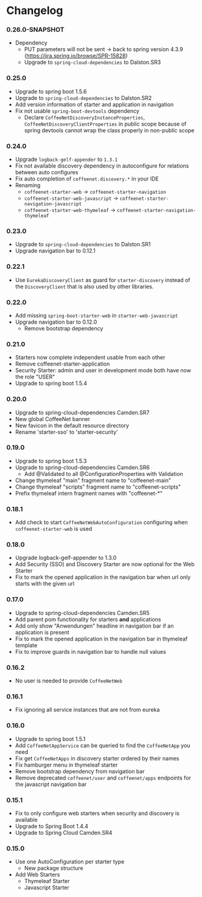 # Changelog 

### 0.26.0-SNAPSHOT

* Dependency
  * PUT parameters will not be sent -> back to spring version 4.3.9
    (https://jira.spring.io/browse/SPR-15828)
  * Upgrade to `spring-cloud-dependencies` to Dalston.SR3

### 0.25.0
* Upgrade to spring boot 1.5.6
* Upgrade to `spring-cloud-dependencies` to Dalston.SR2
* Add version information of starter and application
  in navigation
* Fix not usable `spring-boot-devtools` dependency
  * Declare
    `CoffeeNetDiscoveryInstanceProperties`,
    `CoffeeNetDiscoveryClientProperties`
    in public scope because of spring devtools cannot wrap
    the class properly in non-public scope

### 0.24.0
* Upgrade `logback-gelf-appender` to `1.3.1`
* Fix not available discovery dependency in
  autoconfigure for relations between auto configures
* Fix auto completion of `coffeenet.discovery.*` in your IDE
* Renaming
  * `coffeenet-starter-web` -> `coffeenet-starter-navigation`
  * `coffeenet-starter-web-javascript` -> `coffeenet-starter-navigation-javascript`
  * `coffeenet-starter-web-thymeleaf` -> `coffeenet-starter-navigation-thymeleaf`

### 0.23.0
* Upgrade to `spring-cloud-dependencies` to Dalston.SR1
* Upgrade navigation bar to 0.12.1

### 0.22.1
* Use `EurekaDiscoveryClient` as guard for `starter-discovery`
  instead of the `DiscoveryClient` that is also used by other libraries.

### 0.22.0
* Add missing `spring-boot-starter-web` in `starter-web-javascript`
* Upgrade navigation bar to 0.12.0
  * Remove bootstrap dependency

### 0.21.0
* Starters now complete independent usable from each other
* Remove coffeenet-starter-application
* Security Starter: admin and user in development mode both have now the role "USER"
* Upgrade to spring boot 1.5.4

### 0.20.0
* Upgrade to spring-cloud-dependencies Camden.SR7
* New global CoffeeNet banner
* New favicon in the default resource directory
* Rename 'starter-sso' to 'starter-security'

### 0.19.0
* Upgrade to spring boot 1.5.3
* Upgrade to spring-cloud-dependencies Camden.SR6
  * Add @Validated to all @ConfigurationProperties with Validation
* Change thymeleaf "main" fragment name to "coffeenet-main"
* Change thymeleaf "scripts" fragment name to "coffeenet-scripts"
* Prefix thymeleaf intern fragment names with "coffeenet-*"

### 0.18.1
* Add check to start `CoffeeNetWebAutoConfiguration` configuring when `coffeenet-starter-web` is used

### 0.18.0
* Upgrade logback-gelf-appender to 1.3.0
* Add Security (SSO) and Discovery Starter are now optional for the Web Starter
* Fix to mark the opened application in the navigation bar when url only starts with the given url

### 0.17.0
* Upgrade to spring-cloud-dependencies Camden.SR5
* Add parent pom functionality for starters **and** applications
* Add only show "Anwendungen" headline in navigation bar if an application is present
* Fix to mark the opened application in the navigation bar in thymeleaf template
* Fix to improve guards in navigation bar to handle null values

### 0.16.2
* No user is needed to provide `CoffeeNetWeb`

### 0.16.1
* Fix ignoring all service instances that are not from eureka

### 0.16.0
* Upgrade to spring boot 1.5.1
* Add `CoffeeNetAppService` can be queried to find the `CoffeeNetApp` you need
* Fix get `CoffeeNetApps` in discovery starter ordered by their names
* Fix hamburger menu in thymeleaf starter
* Remove bootstrap dependency from navigation bar
* Remove deprecated `coffeenet/user` and `coffeenet/apps` endpoints for the javascript navigation bar


### 0.15.1
* Fix to only configure web starters when security and discovery is available
* Upgrade to Spring Boot 1.4.4
* Upgrade to Spring Cloud Camden.SR4

### 0.15.0
* Use one AutoConfiguration per starter type
  * New package structure
* Add Web Starters
  * Thymeleaf Starter
  * Javascript Starter
